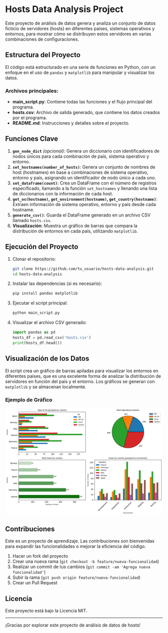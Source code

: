 # Hosts Data Analysis Project

Este proyecto de análisis de datos genera y analiza un conjunto de datos ficticio de servidores (hosts) en diferentes países, sistemas operativos y entornos, para mostrar cómo se distribuyen estos servidores en varias combinaciones de configuraciones.

## Estructura del Proyecto

El código está estructurado en una serie de funciones en Python, con un enfoque en el uso de `pandas` y `matplotlib` para manipular y visualizar los datos.

### Archivos principales:
- **main_script.py**: Contiene todas las funciones y el flujo principal del programa.
- **hosts.csv**: Archivo de salida generado, que contiene los datos creados por el programa.
- **README.md**: Instrucciones y detalles sobre el proyecto.

## Funciones Clave

1. **`gen_node_dict`** *(opcional)*: Genera un diccionario con identificadores de nodos únicos para cada combinación de país, sistema operativo y entorno.
2. **`set_hostnames(number_of_hosts)`**: Genera un conjunto de nombres de host (hostnames) en base a combinaciones de sistema operativo, entorno y país, asignando un identificador de nodo único a cada uno.
3. **`set_dataframe(count)`**: Crea un DataFrame con el número de registros especificado, llamando a la función `set_hostnames` y llenando una lista de diccionarios con la información de cada host.
4. **`get_os(hostname)`, `get_environment(hostname)`, `get_country(hostname)`**: Extraen información de sistema operativo, entorno y país desde cada hostname.
5. **`generate_csv()`**: Guarda el DataFrame generado en un archivo CSV llamado `hosts.csv`.
6. **Visualización**: Muestra un gráfico de barras que compara la distribución de entornos en cada país, utilizando `matplotlib`.

## Ejecución del Proyecto

1. Clonar el repositorio:
    ```bash
    git clone https://github.com/tu_usuario/hosts-data-analysis.git
    cd hosts-data-analysis
    ```

2. Instalar las dependencias (si es necesario):
    ```bash
    pip install pandas matplotlib
    ```

3. Ejecutar el script principal:
    ```bash
    python main_script.py
    ```

4. Visualizar el archivo CSV generado:
    ```python
    import pandas as pd
    hosts_df = pd.read_csv('hosts.csv')
    print(hosts_df.head())
    ```

## Visualización de los Datos

El script crea un gráfico de barras apiladas para visualizar los entornos en diferentes países, que es una excelente forma de analizar la distribución de servidores en función del país y el entorno. Los gráficos se generan con `matplotlib` y se almacenan localmente.

### Ejemplo de Gráfico
![Gráfico de Hosts por País y Entorno](hostnames.png)

## Contribuciones

Este es un proyecto de aprendizaje. Las contribuciones son bienvenidas para expandir las funcionalidades o mejorar la eficiencia del código. 

1. Hacer un fork del proyecto
2. Crear una nueva rama (`git checkout -b feature/nueva-funcionalidad`)
3. Realizar un commit de tus cambios (`git commit -am 'Agrega nueva funcionalidad'`)
4. Subir la rama (`git push origin feature/nueva-funcionalidad`)
5. Crear un Pull Request

## Licencia

Este proyecto está bajo la Licencia MIT. 

---

¡Gracias por explorar este proyecto de análisis de datos de hosts!
